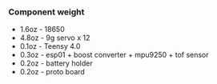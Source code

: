 ### Component weight
- 1.6oz - 18650
- 4.8oz - 9g servo x 12
- 0.1oz - Teensy 4.0
- 0.3oz - esp01 + boost converter + mpu9250 + tof sensor
- 0.2oz - battery holder
- 0.2oz - proto board
